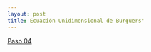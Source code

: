 ```yaml
---
layout: post
title: Ecuación Unidimensional de Burguers'
---
```


[Paso 04 ](http://nbviewer.ipython.org/github/ja0335/Course_12_steps_to_Navier_Stokes/blob/master/Step%204.%201D%20Burguers'%20Equation.ipynb)
